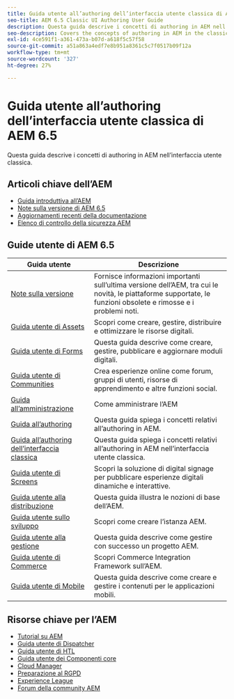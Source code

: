 ```yaml
---
title: Guida utente all’authoring dell’interfaccia utente classica di AEM 6.5
seo-title: AEM 6.5 Classic UI Authoring User Guide
description: Questa guida descrive i concetti di authoring in AEM nell’interfaccia utente classica.
seo-description: Covers the concepts of authoring in AEM in the classic UI.
exl-id: 4ce591f1-a361-473a-b07d-a618f5c57f58
source-git-commit: a51a863a4edf7e8b951a8361c5c7f0517b09f12a
workflow-type: tm+mt
source-wordcount: '327'
ht-degree: 27%

---
```


# Guida utente all’authoring dell’interfaccia utente classica di AEM 6.5

Questa guida descrive i concetti di authoring in AEM nell’interfaccia utente classica.

## Articoli chiave dell’AEM

* [Guida introduttiva all’AEM](https://experienceleague.adobe.com/docs/experience-manager-65.html?lang=it)
* [Note sulla versione di AEM 6.5](/help/release-notes/home.md)
* [Aggiornamenti recenti della documentazione](https://helpx.adobe.com/experience-manager/documentation-updates.html)
* [Elenco di controllo della sicurezza AEM](/help/sites-administering/security-checklist.md)

## Guide utente di AEM 6.5

| Guida utente | Descrizione |
|--- |---|
| [Note sulla versione](/help/release-notes/home.md) | Fornisce informazioni importanti sull’ultima versione dell’AEM, tra cui le novità, le piattaforme supportate, le funzioni obsolete e rimosse e i problemi noti. |
| [Guida utente di Assets](/help/assets/home.md) | Scopri come creare, gestire, distribuire e ottimizzare le risorse digitali. |
| [Guida utente di Forms](/help/forms/home.md) | Questa guida descrive come creare, gestire, pubblicare e aggiornare moduli digitali. |
| [Guida utente di Communities](/help/communities/home.md) | Crea esperienze online come forum, gruppi di utenti, risorse di apprendimento e altre funzioni social. |
| [Guida all’amministrazione](/help/sites-administering/home.md) | Come amministrare l’AEM |
| [Guida all’authoring](/help/sites-authoring/home.md) | Questa guida spiega i concetti relativi all’authoring in AEM. |
| [Guida all’authoring dell’interfaccia classica](/help/sites-classic-ui-authoring/home.md) | Questa guida spiega i concetti relativi all’authoring in AEM nell’interfaccia utente classica. |
| [Guida utente di Screens](https://experienceleague.adobe.com/docs/experience-manager-screens/user-guide/aem-screens-introduction.html?lang=it) | Scopri la soluzione di digital signage per pubblicare esperienze digitali dinamiche e interattive. |
| [Guida utente alla distribuzione](/help/sites-deploying/home.md) | Questa guida illustra le nozioni di base dell’AEM. |
| [Guida utente sullo sviluppo](/help/sites-developing/home.md) | Scopri come creare l’istanza AEM. |
| [Guida utente alla gestione](/help/managing/home.md) | Questa guida descrive come gestire con successo un progetto AEM. |
| [Guida utente di Commerce](/help/commerce/home.md) | Scopri Commerce Integration Framework sull’AEM. |
| [Guida utente di Mobile](/help/mobile/home.md) | Questa guida descrive come creare e gestire i contenuti per le applicazioni mobili. |

## Risorse chiave per l’AEM

* [Tutorial su AEM](https://helpx.adobe.com/experience-manager/kt/index/aem-6-4-videos.html)
* [Guida utente di Dispatcher](https://experienceleague.adobe.com/docs/experience-manager-dispatcher/using/dispatcher.html?lang=it)
* [Guida utente di HTL](https://experienceleague.adobe.com/docs/experience-manager-htl/using/overview.html?lang=it)
* [Guida utente dei Componenti core](https://experienceleague.adobe.com/docs/experience-manager-core-components/using/introduction.html?lang=it)
* [Cloud Manager](https://experienceleague.adobe.com/docs/experience-manager-cloud-manager/content/introduction.html?lang=it)
* [Preparazione al RGPD](/help/managing/data-protection-and-privacy.md)
* [Experience League](https://experienceleague.adobe.com/?promoid=K42KVXHD&amp;mv=other&amp;lang=it#home)
* [Forum della community AEM](https://experienceleaguecommunities.adobe.com/t5/adobe-experience-manager/ct-p/adobe-experience-manager-community?profile.language=it)
